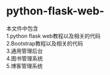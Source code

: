 # python-flask-web-
本文件中包含<br>
 1.python flask web教程以及相关的代码<br>
 2.Bootstrap教程以及相关的代码<br>
 3.通用管理后台<br>
 4.图书管理系统<br>
 5.博客管理系统<br> 

